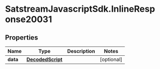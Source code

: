 # SatstreamJavascriptSdk.InlineResponse20031

## Properties
Name | Type | Description | Notes
------------ | ------------- | ------------- | -------------
**data** | [**DecodedScript**](DecodedScript.md) |  | [optional] 
